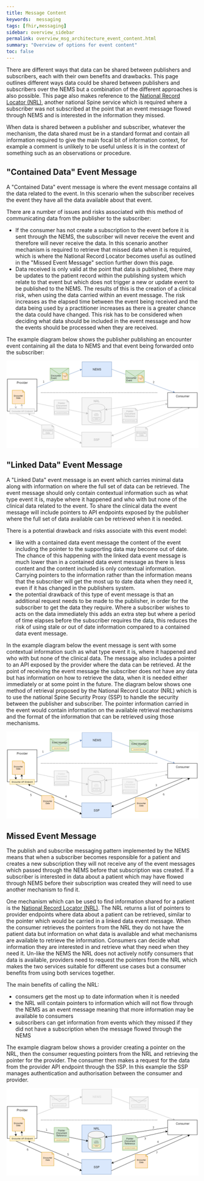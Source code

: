 ```yaml
---
title: Message Content
keywords:  messaging
tags: [fhir,messaging]
sidebar: overview_sidebar
permalink: overview_msg_architecture_event_content.html
summary: "Overview of options for event content"
toc: false
---
```


There are different ways that data can be shared between publishers and subscribers, each with their own benefits and drawbacks. This page outlines different ways data could be shared between publishers and subscribers over the NEMS but a combination of the different approaches is also possible. This page also makes reference to the [National Record Locator (NRL)](https://developer.nhs.uk/apis/nrl/), another national Spine service which is required where a subscriber was not subscribed at the point that an event message flowed through NEMS and is interested in the information they missed.

When data is shared between a publisher and subscriber, whatever the mechanism, the data shared must be in a standard format and contain all information required to give the main focal bit of information context, for example a comment is unlikely to be useful unless it is in the context of something such as an observations or procedure.


## "Contained Data" Event Message

A "Contained Data" event message is where the event message contains all the data related to the event. In this scenario when the subscriber receives the event they have all the data available about that event.

There are a number of issues and risks associated with this method of communicating data from the publisher to the subscriber:
- If the consumer has not create a subscription to the event before it is sent through the NEMS, the subscriber will never receive the event and therefore will never receive the data. In this scenario another mechanism is required to retrieve that missed data when it is required, which is where the National Record Locator becomes useful as outlined in the "Missed Event Message" section further down this page.
- Data received is only valid at the point that data is published, there may be updates to the patient record within the publishing system which relate to that event but which does not trigger a new or update event to be published to the NEMS. The results of this is the creation of a clinical risk, when using the data carried within an event message. The risk increases as the elapsed time between the event being received and the data being used by a practitioner increases as there is a greater chance the data could have changed. This risk has to be considered when deciding what data should be included in the event message and how the events should be processed when they are received. 

The example diagram below shows the publisher publishing an encounter event containing all the data to NEMS and that event being forwarded onto the subscriber:

<div style="text-align:center; margin-bottom:20px" >
	<a href="images/overview/msg_full_fat.png" target="_blank"><img src="images/overview/msg_full_fat.png"></a>
</div>


## "Linked Data" Event Message

A "Linked Data" event message is an event which carries minimal data along with information on where the full set of data can be retrieved. The event message should only contain contextual information such as what type event it is, maybe where it happened and who with but none of the clinical data related to the event. To share the clinical data the event message will include pointers to API endpoints exposed by the publisher where the full set of data available can be retrieved when it is needed.

There is a potential drawback and risks associate with this event model:
- like with a contained data event message the content of the event including the pointer to the supporting data may become out of date. The chance of this happening with the linked data event message is much lower than in a contained data event message as there is less content and the content included is only contextual information. Carrying pointers to the information rather than the information means that the subscriber will get the most up to date data when they need it, even if it has changed in the publishers system.
- the potential drawback of this type of event message is that an additional request needs to be made to the publisher, in order for the subscriber to get the data they require. Where a subscriber wishes to acts on the data immediately this adds an extra step but where a period of time elapses before the subscriber requires the data, this reduces the risk of using stale or out of date information compared to a contained data event message.

In the example diagram below the event message is sent with some contextual information such as what type event it is, where it happened and who with but none of the clinical data. The message also includes a pointer to an API exposed by the provider where the data can be retrieved. At the point of receiving the event message the subscriber does not have any data but has information on how to retrieve the data, when it is needed either immediately or at some point in the future. The diagram below shows one method of retrieval proposed by the National Record Locator (NRL) which is to use the national Spine Security Proxy (SSP) to handle the security between the publisher and subscriber. The pointer information carried in the event would contain information on the available retrieval mechanisms and the format of the information that can be retrieved using those mechanisms.
 
 <div style="text-align:center; margin-bottom:20px" >
	<a href="images/overview/msg_full_fat.png" target="_blank"><img src="images/overview/msg_light_weight.png"></a>
</div>
 

## Missed Event Message

The publish and subscribe messaging pattern implemented by the NEMS means that when a subscriber becomes responsible for a patient and creates a new subscription they will not receive any of the event messages which passed through the NEMS before that subscription was created. If a subscriber is interested in data about a patient which may have flowed through NEMS before their subscription was created they will need to use another mechanism to find it.

One mechanism which can be used to find information shared for a patient is the [National Record Locator (NRL)](https://developer.nhs.uk/apis/nrl/). The NRL returns a list of pointers to provider endpoints where data about a patient can be retrieved, similar to the pointer which would be carried in a linked data event message. When the consumer retrieves the pointers from the NRL they do not have the patient data but information on what data is available and what mechanisms are available to retrieve the information. Consumers can decide what information they are interested in and retrieve what they need when they need it. Un-like the NEMS the NRL does not actively notify consumers that data is available, providers need to request the pointers from the NRL which makes the two services suitable for different use cases but a consumer benefits from using both services together.

The main benefits of calling the NRL:
- consumers get the most up to date information when it is needed
- the NRL will contain pointers to information which will not flow through the NEMS as an event message meaning that more information may be available to consumers
- subscribers can get information from events which they missed if they did not have a subscription when the message flowed through the NEMS

The example diagram below shows a provider creating a pointer on the NRL, then the consumer requesting pointers from the NRL and retrieving the pointer for the provider. The consumer then makes a request for the data from the provider API endpoint through the SSP. In this example the SSP manages authentication and authorisation between the consumer and provider.

<div style="text-align:center; margin-bottom:20px" >
	<a href="images/overview/msg_full_fat.png" target="_blank"><img src="images/overview/msg_missed.png"></a>
</div>
